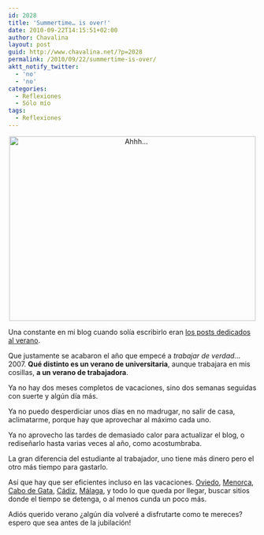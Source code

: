 ```yaml
---
id: 2028
title: 'Summertime… is over!'
date: 2010-09-22T14:15:51+02:00
author: Chavalina
layout: post
guid: http://www.chavalina.net/?p=2028
permalink: /2010/09/22/summertime-is-over/
aktt_notify_twitter:
  - 'no'
  - 'no'
categories:
  - Reflexiones
  - Sólo mío
tags:
  - Reflexiones
---
```

<p style="text-align: center;">
  <a title="Ahhh... por inma bermejo, en Flickr" href="http://www.flickr.com/photos/chavalina/4980309348/"><img class="aligncenter" src="http://farm5.static.flickr.com/4083/4980309348_483cb0ccd7.jpg" alt="Ahhh..." width="500" height="375" /></a>
</p>

Una constante en mi blog cuando solía escribirlo eran [los posts dedicados al verano](http://www.chavalina.net/?s=summertime&submit=Search).

Que justamente se acabaron el año que empecé a _trabajar de verdad_… 2007. **Qué distinto es un verano de universitaria**, aunque trabajara en mis cosillas, **a un verano de trabajadora**.

Ya no hay dos meses completos de vacaciones, sino dos semanas seguidas con suerte y algún día más.

Ya no puedo desperdiciar unos días en no madrugar, no salir de casa, aclimatarme, porque hay que aprovechar al máximo cada uno.

Ya no aprovecho las tardes de demasiado calor para actualizar el blog, o rediseñarlo hasta varias veces al año, como acostumbraba.

La gran diferencia del estudiante al trabajador, uno tiene más dinero pero el otro más tiempo para gastarlo.

Así que hay que ser eficientes incluso en las vacaciones. [Oviedo](http://www.flickr.com/photos/chavalina/tags/oviedo/), [Menorca](http://www.flickr.com/photos/chavalina/tags/menorca/), [Cabo de Gata](http://www.flickr.com/photos/chavalina/tags/cabodegata/), [Cádiz](http://www.flickr.com/photos/chavalina/tags/cadiz/), [Málaga](http://www.flickr.com/photos/chavalina/tags/malaga/), y todo lo que queda por llegar, buscar sitios donde el tiempo se detenga, o al menos cunda un poco más.

Adiós querido verano ¿algún día volveré a disfrutarte como te mereces? espero que sea antes de la jubilación!